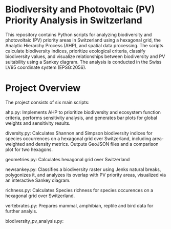 # Biodiversity and Photovoltaic (PV) Priority Analysis in Switzerland

This repository contains Python scripts for analyzing biodiversity and photovoltaic (PV) priority areas in Switzerland using a hexagonal grid, the Analytic Hierarchy Process (AHP), and spatial data processing. The scripts calculate biodiversity indices, prioritize ecological criteria, classify biodiversity values, and visualize relationships between biodiversity and PV suitability using a Sankey diagram. The analysis is conducted in the Swiss LV95 coordinate system (EPSG:2056).

# Project Overview

The project consists of six main scripts:

ahp.py: Implements AHP to prioritize biodiversity and ecosystem function criteria, performs sensitivity analysis, and generates bar plots for global weights and sensitivity results.

diversity.py: Calculates Shannon and Simpson biodiversity indices for species occurrences on a hexagonal grid over Switzerland, including area-weighted and density metrics. Outputs GeoJSON files and a comparison plot for two hexagons.

geometries.py: Calculates hexagonal grid over Switzerland 

newsankey.py: Classifies a biodiversity raster using Jenks natural breaks, polygonizes it, and analyzes its overlap with PV priority areas, visualized via an interactive Sankey diagram.

richness.py: Calculates Species richness for species occurences on a hexagonal grid over Switzerland.

vertebrates.py: Prepares mammal, amphibian, reptile and bird data for further analyis. 




biodiversity_pv_analysis.py: 
